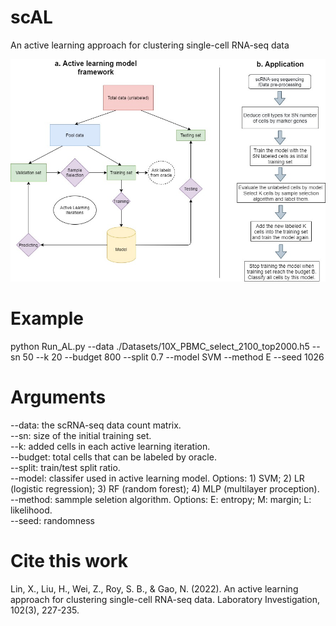 # scAL
An active learning approach for clustering single-cell RNA-seq data

![model](https://github.com/xianglin226/scAL/blob/master/src/AL_structure.jpg?raw=true)
# Example  
python Run_AL.py --data ./Datasets/10X_PBMC_select_2100_top2000.h5 --sn 50 --k 20 --budget 800 --split 0.7 --model SVM --method E --seed 1026

# Arguments
--data: the scRNA-seq data count matrix.  
--sn: size of the initial training set.  
--k: added cells in each active learning iteration.  
--budget: total cells that can be labeled by oracle.  
--split: train/test split ratio.  
--model: classifer used in active learning model. Options: 1) SVM; 2) LR (logistic regression); 3) RF (random forest); 4) MLP (multilayer proception).  
--method: sammple seletion algorithm. Options: E: entropy; M: margin; L: likelihood.  
--seed: randomness  

# Cite this work  
Lin, X., Liu, H., Wei, Z., Roy, S. B., & Gao, N. (2022). An active learning approach for clustering single-cell RNA-seq data. Laboratory Investigation, 102(3), 227-235.

